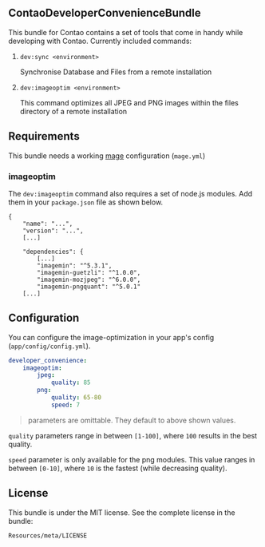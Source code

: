 ContaoDeveloperConvenienceBundle
--------------------------------
This bundle for Contao contains a set of tools that come in handy while developing with Contao.
Currently included commands:
1. `dev:sync <environment>`

   Synchronise Database and Files from a remote installation
2. `dev:imageoptim <environment>`
   
   This command optimizes all JPEG and PNG images within the files directory of a remote installation
   
Requirements
-------------
This bundle needs a working [mage](https://github.com/1up-lab/Magallanes) configuration  (`mage.yml`)

### imageoptim

The `dev:imageoptim` command also requires a set of node.js modules.
Add them in your `package.json` file as shown below.
```
{
    "name": "...",
    "version": "...",
    [...]
    
    "dependencies": {
        [...]
        "imagemin": "^5.3.1",
        "imagemin-guetzli": "^1.0.0",
        "imagemin-mozjpeg": "^6.0.0",
        "imagemin-pngquant": "^5.0.1"
    [...]
```
Configuration
-------------
You can configure the image-optimization in your app's config (`app/config/config.yml`).
```YAML
developer_convenience:
    imageoptim:
        jpeg:
            quality: 85
        png:
            quality: 65-80
            speed: 7
```
>parameters are omittable. They default to above shown values.

`quality` parameters range in between `[1-100]`, where `100` results in the best quality.

`speed` parameter is only available for the png modules. This value ranges in between `[0-10]`, where `10` is the fastest (while decreasing quality).

License
-------

This bundle is under the MIT license. See the complete license in the bundle:

    Resources/meta/LICENSE

